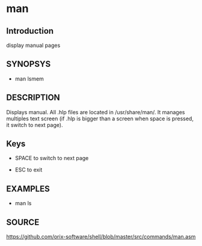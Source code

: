 # man

## Introduction

display manual pages

## SYNOPSYS

+ man lsmem

## DESCRIPTION

Displays manual. All .hlp files are located in /usr/share/man/. It manages multiples text screen (if .hlp is bigger than a screen when space is pressed, it switch to next page).

## Keys

* SPACE to switch to next page

* ESC to exit

## EXAMPLES

+ man ls

## SOURCE

https://github.com/orix-software/shell/blob/master/src/commands/man.asm
